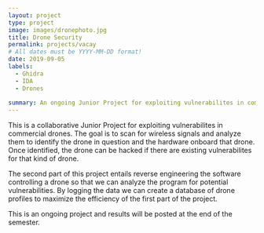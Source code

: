 ```yaml
---
layout: project
type: project
image: images/dronephoto.jpg
title: Drone Security
permalink: projects/vacay
# All dates must be YYYY-MM-DD format!
date: 2019-09-05
labels:
  - Ghidra
  - IDA
  - Drones
 
summary: An ongoing Junior Project for exploiting vulnerabilites in commercial drones based on wireless signal profiling
---
```


This is a collaborative Junior Project for exploiting vulnerabilites in commercial drones. The goal is to scan for wireless signals and analyze them to identify the drone in question and the hardware onboard that drone. Once identified, the drone can be hacked if there are existing vulnerabilites for that kind of drone.

The second part of this project entails reverse engineering the software controlling a drone so that we can analyze the program for potential vulnerabilities. By logging the data we can create a database of drone profiles to maximize the efficiency of the first part of the project. 

This is an ongoing project and results will be posted at the end of the semester.
